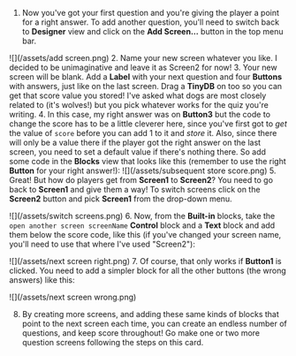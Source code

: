1. Now you've got your first question and you're giving the player a point for a right answer. To add another question, you'll need to switch back to **Designer** view and click on the **Add Screen...** button in the top menu bar.

  ![](/assets/add screen.png)
2. Name your new screen whatever you like. I decided to be unimaginative and leave it as Screen2 for now!
3. Your new screen will be blank. Add a **Label** with your next question and four **Buttons** with answers, just like on the last screen. Drag a **TinyDB** on too so you can get that score value you stored! I've asked what dogs are most closely related to (it's wolves!) but you pick whatever works for the quiz you're writing.
4. In this case, my right answer was on **Button3** but the code to change the score has to be a little cleverer here, since you've first got to *get* the value of `score` before you can add 1 to it and *store* it. Also, since there will only be a value there if the player got the right answer on the last screen, you need to set a default value if there's nothing there. So add some code in the **Blocks** view that looks like this (remember to use the right **Button** for your right answer!):
![](/assets/subsequent store score.png)
5. Great! But how do players get from **Screen1** to **Screen2**? You need to go back to **Screen1** and give them a way! To switch screens click on the **Screen2** button and pick **Screen1** from the drop-down menu.

  ![](/assets/switch screens.png)
6. Now, from the **Built-in** blocks, take the `open another screen screenName` **Control** block and a **Text** block and add them below the score code, like this (if you've changed your screen name, you'll need to use that where I've used "Screen2"):

  ![](/assets/next screen right.png)
7. Of course, that only works if **Button1** is clicked. You need to add a simpler block for all the other buttons (the wrong answers) like this:
  
  ![](/assets/next screen wrong.png)

8. By creating more screens, and adding these same kinds of blocks that point to the next screen each time, you can create an endless number of questions, and keep score throughout! Go make one or two more question screens following the steps on this card.
